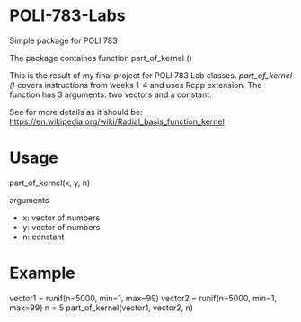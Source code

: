 # POLI-783-Labs
Simple package for POLI 783


The package containes function part_of_kernel ()

This is the result of my final project for POLI 783 Lab classes. *part_of_kernel ()* covers instructions from weeks 1-4 and uses Rcpp extension. The function has 3 arguments: two vectors and a constant.

See for more details as it should be: https://en.wikipedia.org/wiki/Radial_basis_function_kernel

# Usage
part_of_kernel(x, y, n)

arguments
- x: vector of numbers
- y: vector of numbers
- n: constant

# Example
vector1 = runif(n=5000, min=1, max=99)
vector2 = runif(n=5000, min=1, max=99)
n = 5
part_of_kernel(vector1, vector2, n)

